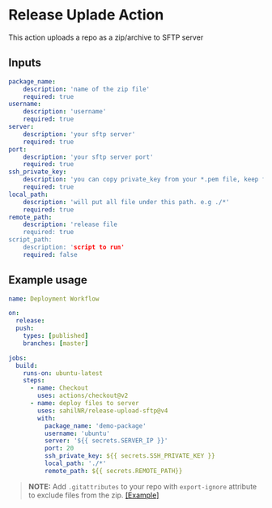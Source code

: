 # Release Uplade Action

This action uploads a repo as a zip/archive to SFTP server

## Inputs

```yml
package_name:
    description: 'name of the zip file'
    required: true
username:
    description: 'username'
    required: true
server:
    description: 'your sftp server'
    required: true
port:
    description: 'your sftp server port'
    required: true
ssh_private_key:
    description: 'you can copy private_key from your *.pem file, keep format'
    required: true
local_path:
    description: 'will put all file under this path. e.g ./*'
    required: true
remote_path:
    description: 'release file
    required: true
script_path:
    description: 'script to run'
    required: false
```

## Example usage

```yml
name: Deployment Workflow

on:
  release:
  push:
    types: [published]
    branches: [master]

jobs:
  build:
    runs-on: ubuntu-latest
    steps:
      - name: Checkout
        uses: actions/checkout@v2
      - name: deploy files to server
        uses: sahilNR/release-upload-sftp@v4
        with:
          package_name: 'demo-package'
          username: 'ubuntu'
          server: '${{ secrets.SERVER_IP }}'
          port: 20
          ssh_private_key: ${{ secrets.SSH_PRIVATE_KEY }}
          local_path: './*'
          remote_path: ${{ secrets.REMOTE_PATH}}
```

> __NOTE:__ Add `.gitattributes` to your repo with `export-ignore` attribute to exclude files from the zip. [[Example]](./resource/sample.gitattributes) 
